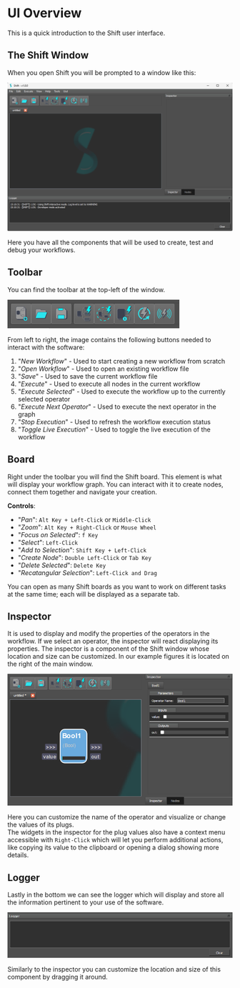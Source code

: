 # UI Overview

This is a quick introduction to the Shift user interface.

## The Shift Window

When you open Shift you will be prompted to a window like this:

![Shift Window](../images/ui.png)

Here you have all the components that will be used to create, test and debug your workflows.  

## Toolbar

You can find the toolbar at the top-left of the window.

![Toolbar](../images/toolbar.png)

From left to right, the image contains the following buttons needed to interact with the software:

1. "*New Workflow*" - Used to start creating a new workflow from scratch
2. "*Open Workflow*" - Used to open an existing workflow file
3. "*Save*" - Used to save the current workflow file
4. "*Execute*" - Used to execute all nodes in the current workflow
5. "*Execute Selected*" - Used to execute the workflow up to the currently selected operator
6. "*Execute Next Operator*" - Used to execute the next operator in the graph
7. "*Stop Execution*" - Used to refresh the workflow execution status
8. "*Toggle Live Execution*" - Used to toggle the live execution of the workflow

## Board

Right under the toolbar you will find the Shift board. This element is what will display your workflow graph. You can interact with it to create nodes, connect them together and navigate your creation.  

**Controls**:

- "*Pan*": `Alt Key + Left-Click` or `Middle-Click`
- "*Zoom*": `Alt Key + Right-Click` or `Mouse Wheel`
- "*Focus on Selected*": `f Key`
- "*Select*": `Left-Click`
- "*Add to Selection*": `Shift Key + Left-Click`
- "*Create Node*": `Double Left-Click` or `Tab Key`
- "*Delete Selected*": `Delete Key`
- "*Recatangular Selection*": `Left-Click and Drag`

You can open as many Shift boards as you want to work on different tasks at the same time; each will be displayed as a separate tab.

## Inspector

It is used to display and modify the properties of the operators in the workflow. If we select an operator, the inspector will react displaying its properties.
The inspector is a component of the Shift window whose location and size can be customized. In our example figures it is located on the right of the main window.

![Inspector](../images/inspector.png)

Here you can customize the name of the operator and visualize or change the values of its plugs.  
The widgets in the inspector for the plug values also have a context menu accessible with `Right-Click` which will let you perform additional actions, like copying its value to the clipboard or opening a dialog showing more details.  

## Logger

Lastly in the bottom we can see the logger which will display and store all the information pertinent to your use of the software.  

![Logger](../images/logger.png)

Similarly to the inspector you can customize the location and size of this component by dragging it around.
